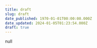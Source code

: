 ```yaml
---
title: draft
slug: draft
date_published: 1970-01-01T00:00:00.000Z
date_updated: 2024-01-05T01:23:54.000Z
draft: true
---
```


null
